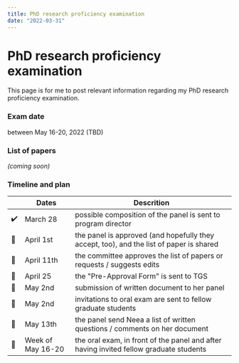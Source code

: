 ```yaml
---
title: PhD research proficiency examination 
date: "2022-03-31"
---
```


# PhD research proficiency examination

This page is for me to post relevant information regarding my PhD research proficiency examination.

### Exam date

between May 16-20, 2022 (TBD)

### List of papers

_(coming soon)_

### Timeline and plan

| | Dates | Descrition |
| --- | --- | --- |
| ✔️ | March 28 | possible composition of the panel is sent to program director |
| 🔲 | April 1st | the panel is approved (and hopefully they accept, too), and the list of paper is shared |
| 🔲 | April 11th | the committee approves the list of papers or requests / suggests edits |
| 🔲 | April 25 | the "Pre-Approval Form" is sent to TGS |
| 🔲 | May 2nd | submission of written document to her panel |
| 🔲 | May 2nd | invitations to oral exam are sent to fellow graduate students |
| 🔲 | May 13th | the panel send Neea a list of written questions / comments on her document |
| 🔲 | Week of May 16-20 | the oral exam, in front of the panel and after having invited fellow graduate students |
